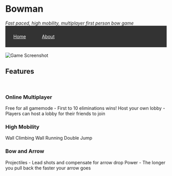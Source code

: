 <h1>Bowman</h1>
<i>Fast paced, high mobility, multiplayer first person bow game</i>
<ul style="  list-style-type: none;margin: 0;padding: 0;overflow: hidden;background-color: #333;">
  <li style="float: left;"><a style="display:block;color:white;text-align:center;padding:25px;" href="/Bowman">Home</a></li>
  <li style="float: left;"><a style="display:block;color:white;text-align:center;padding:25px;" href="/Bowman/about">About</a></li>
</ul>
<br>
<img src="https://i.imgur.com/bnQY9Iq.png" alt="Game Screenshot" align="middle">

<h2>Features</h2>

<br>

<h3>Online Multiplayer</h3>
Free for all gamemode - First to 10 eliminations wins!
Host your own lobby - Players can host a lobby for their friends to join

<br>

<h3>High Mobility</h3>
Wall Climbing
Wall Running
Double Jump

<br>

<h3>Bow and Arrow</h3>
Projectiles - Lead shots and compensate for arrow drop
Power - The longer you pull back the faster your arrow goes
